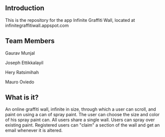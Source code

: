 Introduction
------------

This is the repository for the app Infinite Graffiti Wall, located at infinitegraffitiwall.appspot.com

Team Members
------------
Gaurav Munjal

Joseph Ettikkalayil

Hery Ratsimihah

Mauro Oviedo


What is it?
-----------

An online graffiti wall, infinite in size, through which a user can scroll, and paint on using a can of spray paint. The user can choose the size and color of his spray paint can. All users share a single wall. Users can spray over existing paint. Registered users can "claim" a section of the wall and get an email whenever it is altered.
